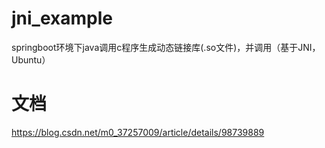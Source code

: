 # jni_example
springboot环境下java调用c程序生成动态链接库(.so文件)，并调用（基于JNI，Ubuntu）
# 文档
https://blog.csdn.net/m0_37257009/article/details/98739889
